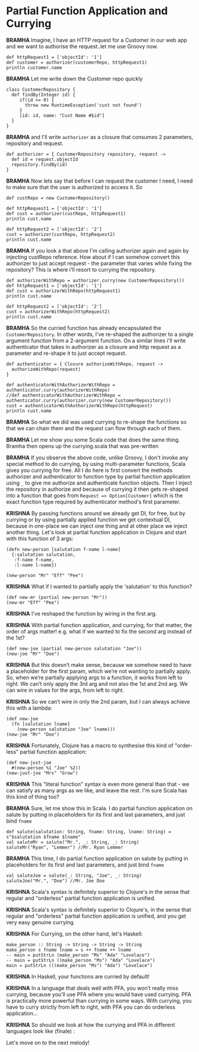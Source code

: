# Partial Function Application and Currying

**BRAMHA** Imagine, I have an HTTP request for a Customer in our web app and we want to 
authorise the request..let me use Groovy now.
~~~
def httpRequest1 = ['objectId': '1']
def customer = authorizer(customerRepo, httpRequest1)
println customer.name 
~~~

**BRAMHA** Let me write down the Customer repo quickly
~~~
class CustomerRepository {
  def findBy(Integer id) {
     if(id <= 0) {
       throw new RuntimeException('cust not found')
     }
     [id: id, name: "Cust Name #$id"]
  }
}
~~~

**BRAMHA** and I'll write `authorizer` as a closure that consumes 2 parameters, 
repository and request. 
~~~
def authorizer = { CustomerRepository repository, request ->
  def id = request.objectId
  repository.findBy(id)
}
~~~

**BRAMHA** Now lets say that before I can request the customer I need, I need to make 
sure that the user is authorized to access it.  So 
~~~
def custRepo = new CustomerRepository()

def httpRequest1 = ['objectId': '1']
def cust = authorizer(custRepo, httpRequest1)
println cust.name 
 
def httpRequest2 = ['objectId': '2']
cust = authorizer(custRepo, httpRequest2) 
println cust.name
~~~

**BRAMHA** If you look a that above I'm calling authorizer again and again
by injecting custRepo reference.  How about if I can somehow convert this
authorizer to just accept request - the parameter that varies while fixing the
repository?  This is where i'll resort to currying the repository.
~~~
def authorizerWithRepo = authorizer.curry(new CustomerRepository())
def httpRequest1 = ['objectId': '1']
def cust = authorizerWithRepo(httpRequest1)
println cust.name

def httpRequest2 = ['objectId': '2']
cust = authorizerWithRepo(httpRequest2)
println cust.name
~~~

**BRAMHA** So the curried function has already encapsulated the `CustomerRepository`. In 
other words, I've re-shaped the authorizer to a single argument function from a 2-argument
function.  On a similar lines i'll write authenticator that takes in authorizer
as a closure and http request as a parameter and re-shape it to just accept request.
~~~
def authenticator = { Closure authorizeWithRepo, request ->
  authorizeWithRepo(request)
}

def authenticatorWithAuthorizerWithRepo = authenticator.curry(authorizerWithRepo)
//def authenticatorWithAuthorizerWithRepo = authenticator.curry(authorizer.curry(new CustomerRepository())
cust = authenticatorWithAuthorizerWithRepo(httpRequest)
println cust.name
~~~
**BRAMHA** So what we did was used currying to re-shape the functions so that
we can chain them and the request can flow through each of them.

**BRAMHA**  Let me show you some Scala code that does the same thing. 
Bramha then opens up the currying.scala that was pre-written

**BRAMHA**  If you observe the above code, unlike Groovy, I don't invoke any special method 
to do currying, by using multi-parameter functions, Scala gives you currying for free.  All I do here is first convert the methods authorizer and authenticator to function type by partial function application using `_` to give me authorize and authenticate function objects.  Then I inject the repository in authorize and because of currying it then gets re-shaped into a function that goes from `Request => Option[Customer]` which is the exact function type required by authenticator method's first parameter.

**KRISHNA** By passing functions around we already get DI, for free, but by 
currying or by using partially applied function we get contextual DI, because in 
one-place we can inject one thing and at other place we inject another thing. Let's 
look at partial function application in Clojure and start with this function of 3 args:
```
(defn new-person [salutation f-name l-name]
  {:salutation salutation,
   :f-name f-name,
   :l-name l-name})

(new-person "Mr" "Eff" "Pee")
```

**KRISHNA** What if I wanted to partially apply the 'salutation' to this function?
```
(def new-mr (partial new-person "Mr"))
(new-mr "Eff" "Pee")
```

**KRISHNA** I've reshaped the function by wiring in the first arg.  

**KRISHNA** With partial function application, and currying, for that matter, the order of args matter! 
e.g. what if we wanted to fix the second arg instead of the 1st?
~~~
(def new-joe (partial new-person salutation "Joe"))
(new-joe "Mr" "Doe")
~~~
**KRISHNA** But this doesn’t make sense, because we somehow need to have a placeholder for the first 
param, which we’re not wanting to partially apply.  So, when we’re partially applying args to a function, 
it works from left to right. We can’t only apply the 3rd arg and not also the 1st and 2nd arg. 
We can wire in values for the args, from left to right.

**KRISHNA** So we can’t wire in only the 2nd param, but I can always achieve this with a lambda:
~~~
(def new-joe
  (fn [salutation lname]
    (new-person salutation "Joe" lname)))
(new-joe "Mr" "Doe")
~~~

**KRISHNA** Fortunately, Clojure has a macro to synthesise this kind of "order-less" 
partial function application:
```
(def new-just-joe
  #(new-person %1 "Joe" %2))
(new-just-joe "Mrs" "Grow") 
```
**KRISHNA** This "literal function" syntax is even more general than that - we can satisfy 
as many args as we like, and leave the rest. I'm sure Scala has this kind of thing too?

**BRAMHA** Sure, let me show this in Scala. I do partial function application on 
salute by putting in placeholders for its first and last parameters, and just bind
`fname`

```
def salute(salutation: String, fname: String, lname: String) = s"$salutation $fname $lname"
val saluteMr = salute("Mr.", _: String, _: String)
saluteMr("Ryan", "Lemmer") //Mr. Ryan Lemmer
```

**BRAMHA** This time, I do partial function application on salute by putting in placeholders 
for its first and last parameters, and just bind `fname`
```
val saluteJoe = salute(_: String, "Joe", _: String)
saluteJoe("Mr.", "Doe") //Mr. Joe Doe
```
**KRISHNA** Scala's syntax is definitely superior to Clojure's in the sense that regular 
and "orderless" partial function application is unified.

**KRISHNA** Scala's syntax is definitely superior to Clojure's, in the sense that regular and 
"orderless" partial function application is unified, and you get very easy genuine currying.

**KRISHNA** For Currying, on the other hand, let's Haskell:
```
make_person :: String -> String -> String -> String
make_person s fname lname = s ++ fname ++ lname
-- main = putStrLn (make_person "Ms" "Ada" "Lovelace")
-- main = putStrLn ((make_person "Ms") "Ada" "Lovelace")
main = putStrLn (((make_person "Ms") "Ada") "Lovelace")
```

**KRISHNA** In Haskell, your functions are curried by default!

**KRISHNA** In a language that deals well with PFA, you won’t really miss currying, 
because you’ll use PFA where you would have used currying. PFA is practically more powerful 
than currying in some ways. With currying, you have to curry strictly from left to right, 
with PFA you can do orderless application...

**KRISHNA** So should we look at how the currying and PFA in different 
languages look like (finale) :

Let's move on to the next melody!